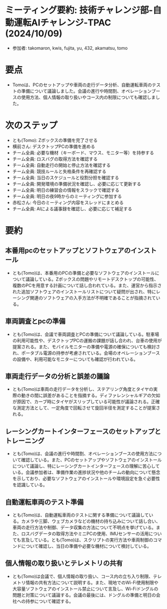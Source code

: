 # ミーティング要約: 技術チャレンジ部-自動運転AIチャレンジ-TPAC (2024/10/09)
- 参加者: takomaron, kwis, fujita, yu, 432, akamatsu, tomo
# 要点
- Tomoは、PCのセットアップや車両の走行データ分析、自動運転車両のテストの準備について議論しました。会議の進行や時間割、オペレーションブースの使用方法、個人情報の取り扱いやコース内の制限についても確認しました。
# 次のステップ
- とも(Tomo): Zボックスの準備を完了させる
- 横前さん: デスクトップPCの準備を進める
- チーム全員: 必要な機材（キーボード、マウス、モニター等）を持参する
- チーム全員: ロスバグの取得方法を確認する
- チーム全員: 自動走行の開始と停止方法を確認する
- チーム全員: 競技ルールと失格条件を再確認する
- チーム全員: 当日のスケジュールと役割分担を確認する
- チーム全員: 開発環境の準備状況を確認し、必要に応じて更新する
- チーム全員: 明日の練習会の情報をスラックで確認する
- チーム全員: 明日の夜9時からのミーティングに参加する
- 赤松さん: 今日のミーティング内容をスレッドにまとめる
- チーム全員: AIによる議事録を確認し、必要に応じて補足する
# 要約
## 本番用pcのセットアップとソフトウェアのインストール
- とも(Tomo)は、本番用のPCの準備と必要なソフトウェアのインストールについて議論している。Zボックスの問題やリモートデスクトップの可能性、複数のPCを用意する計画について話し合われている。また、運営から指示された追加ソフトウェアのインストールリストについて疑問が出され、特にレーシング関連のソフトウェアの入手方法が不明確であることが指摘されている。
## 車両調査とpcの準備
- とも(Tomo)は、会議で車両調査とPCの準備について議論している。駐車場の利用可能性や、デスクトップPCの運搬の課題が話し合われ、台車の使用が提案される。また、モバイルモニターの準備や電源の確保についても検討され、ポータブル電源の持参が考慮されている。会場のオペレーションブースの設備や、利用可能なモニターについても確認が行われている。
## 車両走行データの分析と誤差の議論
- とも(Tomo)は車両の走行データを分析し、ステアリング角度とタイヤの実際の動きの間に誤差があることを指摘する。ディファレンシャルギアの欠如が原因で、カーブ時にタイヤがスリップしている可能性が議論される。正確な測定方法として、一定角度で回転させて旋回半径を測定することが提案される。
## レーシングカートインターフェースのセットアップとトレーニング
- とも(Tomo)は、会議の進行や時間割、オペレーションブースの使用方法について確認している。また、PCのセットアップやソフトウェアのインストールについて議論し、特にレーシングカートインターフェースの理解に苦心している。会議参加者は、準備作業の進捗状況や他のチームの動向について懸念を示しており、必要なソフトウェアのインストールや環境設定を急ぐ必要性を認識している。
## 自動運転車両のテスト準備
- とも(Tomo)は、自動運転車両のテストに関する準備について議論している。カメラや三脚、ウェブカメラなどの機材の持ち込みについて話し合い、車両の走行方法や制御、データ収集の方法について不明点を挙げている。また、ロスバグデータの取得方法やミニPCの使用、IMUセンサーの活用についても言及している。とも(Tomo)は、スクリプトの実行方法や車両制御のコマンドについて確認し、当日の準備や必要な機材について検討している。
## 個人情報の取り扱いとテレメトリの共有
- とも(Tomo)は会議で、個人情報の取り扱い、コース内の立ち入り制限、テレメトリ情報の共有方法について説明する。また、現地でのWi-Fi使用制限や大容量ソフトウェアのインストール禁止について言及し、Wi-Fiドングルの問題と対策について議論する。会議の最後には、ドングルの準備と明日の会社への持参について確認する。
